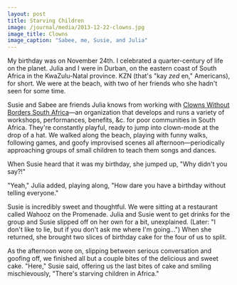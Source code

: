 ```yaml
---
layout: post
title: Starving Children
image: /journal/media/2013-12-22-clowns.jpg
image_title: Clowns
image_caption: "Sabee, me, Susie, and Julia"
---
```


My birthday was on November 24th. I celebrated a quarter-century of life on the planet. Julia and I were in Durban, on the eastern coast of South Africa in the KwaZulu-Natal province. KZN (that's "kay *zed* en," Americans), for short. We were at the beach, with two of her friends who she hadn't seen for some time.

Susie and Sabee are friends Julia knows from working with [Clowns Without Borders South Africa](http://www.cwbsa.org/)—an organization that develops and runs a variety of workshops, performances, benefits, &c. for poor communities in South Africa. They're constantly playful, ready to jump into clown-mode at the drop of a hat. We walked along the beach, playing with funny walks, following games, and goofy improvised scenes all afternoon—periodically approaching groups of small children to teach them songs and dances.

When Susie heard that it was my birthday, she jumped up, "Why didn't you say?!"

"Yeah," Julia added, playing along, "How dare you have a birthday without telling everyone."

Susie is incredibly sweet and thoughtful. We were sitting at a restaurant called Wahooz on the Promenade. Julia and Susie went to get drinks for the group and Susie slipped off on her own for a bit, unexplained. (Later: "I don't like to lie, but if you don't ask me where I'm going...") When she returned, she brought two slices of birthday cake for the four of us to split.

As the afternoon wore on, slipping between serious conversation and goofing off, we finished all but a couple bites of the delicious and sweet cake. "Here," Susie said, offering us the last bites of cake and smiling mischievously, "There's starving children in Africa."